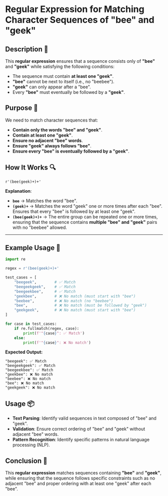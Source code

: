 # Regular Expression for Matching Character Sequences of "bee" and "geek"

## Description 📝

This **regular expression** ensures that a sequence consists only of **"bee"** and **"geek"** while satisfying the following conditions:

-   The sequence must contain **at least one "geek"**.
-   **"bee"** cannot be next to itself (i.e., no "beebee").
-   **"geek"** can only appear after a "bee".
-   Every **"bee"** must eventually be followed by a **"geek"**.

## Purpose 🎯

We need to match character sequences that:

-   **Contain only the words "bee" and "geek"**.
-   **Contain at least one "geek"**.
-   **Ensure no adjacent "bee" words**.
-   **Ensure "geek" always follows "bee"**.
-   **Ensure every "bee" is eventually followed by a "geek"**.

## How It Works 🔍

```regex
r'(bee(geek)+)+'
```

**Explanation**:

-   **`bee`** → Matches the word "bee".
-   **`(geek)+`** → Matches the word "geek" one or more times after each "bee". Ensures that every "bee" is followed by at least one "geek".
-   **`(bee(geek)+)+`** → The entire group can be repeated one or more times, ensuring that the sequence contains **multiple "bee" and "geek"** pairs with no "beebee" allowed.

---

## Example Usage 📜

```python
import re

regex = r'(bee(geek)+)+'

test_cases = [
    "beegeek",        # ✅ Match
    "beegeekgeek",    # ✅ Match
    "beegeekbee",     # ✅ Match
    "geekbee",        # ❌ No match (must start with "bee")
    "beebee",         # ❌ No match (no "beebee")
    "bee",            # ❌ No match (must be followed by "geek")
    "geekgeek",       # ❌ No match (must start with "bee")
]

for case in test_cases:
    if re.fullmatch(regex, case):
        print(f'"{case}": ✅ Match')
    else:
        print(f'"{case}": ❌ No match')
```

**Expected Output:**

```
"beegeek": ✅ Match
"beegeekgeek": ✅ Match
"beegeekbee": ✅ Match
"geekbee": ❌ No match
"beebee": ❌ No match
"bee": ❌ No match
"geekgeek": ❌ No match
```

## Usage 📦

-   **Text Parsing**: Identify valid sequences in text composed of "bee" and "geek".
-   **Validation**: Ensure correct ordering of "bee" and "geek" without adjacent "bee" words.
-   **Pattern Recognition**: Identify specific patterns in natural language processing (NLP).

## Conclusion 🚀

This **regular expression** matches sequences containing **"bee"** and **"geek"**, while ensuring that the sequence follows specific constraints such as no adjacent "bee" and proper ordering with at least one "geek" after each "bee".
